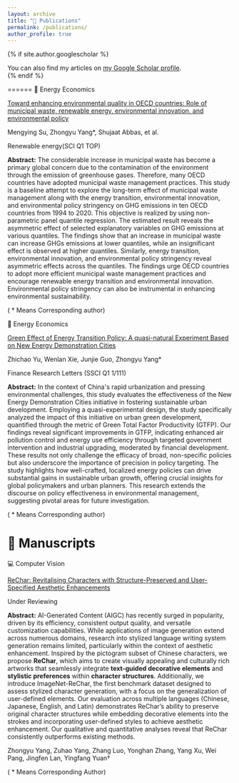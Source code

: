```yaml
---
layout: archive
title: "📝 Publications"
permalink: /publications/
author_profile: true
---
```


{% if site.author.googlescholar %}
  <div class="wordwrap">You can also find my articles on <a href="https://scholar.google.com/citations?user=YOUR_ID&user=x2VGVvcAAAAJ">my Google Scholar profile</a>.</div>
{% endif %}

======
📄 Energy Economics

[Toward enhancing environmental quality in OECD countries: Role of municipal waste, renewable energy, environmental innovation, and environmental policy](https://doi.org/10.1016/j.renene.2023.05.044) 

Mengying Su, Zhongyu Yang*, Shujaat Abbas, et al.

Renewable energy(SCI Q1 TOP)

**Abstract:** The considerable increase in municipal waste has become a primary global concern due to the contamination of the environment through the emission of greenhouse gases. Therefore, many OECD countries have adopted municipal waste management practices. This study is a baseline attempt to explore the long-term effect of municipal waste management along with the energy transition, environmental innovation, and environmental policy stringency on GHG emissions in ten OECD countries from 1994 to 2020. This objective is realized by using non-parametric panel quantile regression. The estimated result reveals the asymmetric effect of selected explanatory variables on GHG emissions at various quantiles. The findings show that an increase in municipal waste can increase GHGs emissions at lower quantiles, while an insignificant effect is observed at higher quantiles. Similarly, energy transition, environmental innovation, and environmental policy stringency reveal asymmetric effects across the quantiles. The findings urge OECD countries to adopt more efficient municipal waste management practices and encourage renewable energy transition and environmental innovation. Environmental policy stringency can also be instrumental in enhancing environmental sustainability.

( * Means Corresponding author)

📄 Energy Economics

[Green Effect of Energy Transition Policy: A quasi-natural Experiment Based on New Energy Demonstration Cities](https://doi.org/10.1016/j.frl.2024.105669)

Zhichao Yu, Wenlan Xie, Junjie Guo, Zhongyu Yang*

Finance Research Letters (SSCI Q1 1/111)

**Abstract:** In the context of China's rapid urbanization and pressing environmental challenges, this study evaluates the effectiveness of the New Energy Demonstration Cities initiative in fostering sustainable urban development. Employing a quasi-experimental design, the study specifically analyzed the impact of this initiative on urban green development, quantified through the metric of Green Total Factor Productivity (GTFP). Our findings reveal significant improvements in GTFP, indicating enhanced air pollution control and energy use efficiency through targeted government intervention and industrial upgrading, moderated by financial development. These results not only challenge the efficacy of broad, non-specific policies but also underscore the importance of precision in policy targeting. The study highlights how well-crafted, localized energy policies can drive substantial gains in sustainable urban growth, offering crucial insights for global policymakers and urban planners. This research extends the discourse on policy effectiveness in environmental management, suggesting pivotal areas for future investigation.

( * Means Corresponding author)

📄 Manuscripts
======

💻 Computer Vision

[ReChar: Revitalising Characters with Structure-Preserved and User-Specified Aesthetic Enhancements](https://01yzzyu.github.io/rechar.github.io/)

Under Reviewing 

**Abstract:** AI-Generated Content (AIGC) has recently surged in popularity, driven by its efficiency, consistent output quality, and versatile customization capabilities. While applications of image generation extend across numerous domains, research into stylized language writing system generation remains limited, particularly within the context of aesthetic enhancement. Inspired by the pictogram subset of Chinese characters, we propose **ReChar**, which aims to create visually appealing and culturally rich artworks that seamlessly integrate **text-guided decorative elements** and **stylistic preferences** within **character structures**. Additionally, we introduce ImageNet-ReChar, the first benchmark dataset designed to assess stylized character generation, with a focus on the generalization of user-defined elements. Our evaluation across multiple languages (Chinese, Japanese, English, and Latin) demonstrates ReChar’s ability to preserve original character structures while embedding decorative elements into the strokes and incorporating user-defined styles to achieve aesthetic enhancement. Our qualitative and quantitative analyses reveal that ReChar consistently outperforms existing methods.

Zhongyu Yang, Zuhao Yang, Zhang Luo, Yonghan Zhang, Yang Xu, Wei Pang, Jingfen Lan, Yingfang Yuan†

( * Means Corresponding Author)
